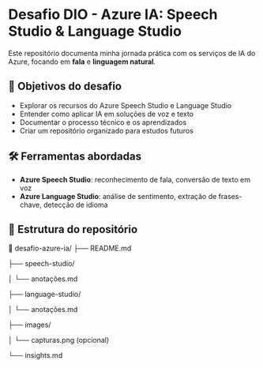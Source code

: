 # Desafio DIO - Azure IA: Speech Studio & Language Studio

Este repositório documenta minha jornada prática com os serviços de IA do Azure, focando em **fala** e **linguagem natural**. 

## 🎯 Objetivos do desafio

- Explorar os recursos do Azure Speech Studio e Language Studio
- Entender como aplicar IA em soluções de voz e texto
- Documentar o processo técnico e os aprendizados
- Criar um repositório organizado para estudos futuros

## 🛠️ Ferramentas abordadas

- **Azure Speech Studio**: reconhecimento de fala, conversão de texto em voz
- **Azure Language Studio**: análise de sentimento, extração de frases-chave, detecção de idioma

## 📁 Estrutura do repositório

📂 desafio-azure-ia/
├── README.md

├── speech-studio/

│ └── anotações.md

├── language-studio/ 

│ └── anotações.md

├── images/ 

│ └── capturas.png (opcional) 

└── insights.md
